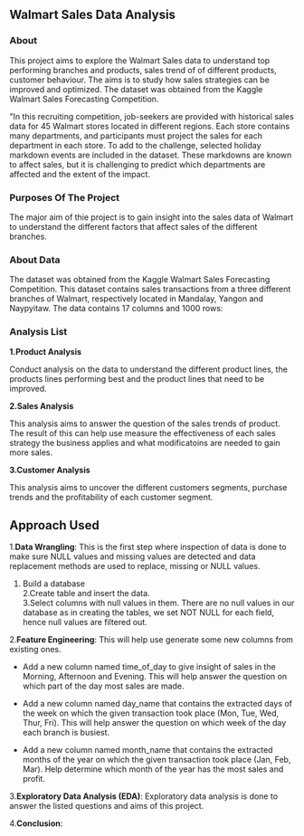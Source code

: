 ## Walmart Sales Data Analysis  

### About

This project aims to explore the Walmart Sales data to understand top performing branches and products, sales trend of of different products, customer behaviour. The aims is to study how sales strategies can be improved and optimized. The dataset was obtained from the Kaggle Walmart Sales Forecasting Competition.

"In this recruiting competition, job-seekers are provided with historical sales data for 45 Walmart stores located in different regions. Each store contains many departments, and participants must project the sales for each department in each store. To add to the challenge, selected holiday markdown events are included in the dataset. These markdowns are known to affect sales, but it is challenging to predict which departments are affected and the extent of the impact.  

### Purposes Of The Project

The major aim of thie project is to gain insight into the sales data of Walmart to understand the different factors that affect sales of the different branches.  


### About Data

The dataset was obtained from the Kaggle Walmart Sales Forecasting Competition. This dataset contains sales transactions from a three different branches of Walmart, respectively located in Mandalay, Yangon and Naypyitaw. The data contains 17 columns and 1000 rows:  

### Analysis List  

**1.Product Analysis**  

Conduct analysis on the data to understand the different product lines, the products lines performing best and the product lines that need to be improved.

**2.Sales Analysis**  

This analysis aims to answer the question of the sales trends of product. The result of this can help use measure the effectiveness of each sales strategy the business applies and what modificatoins are needed to gain more sales.

**3.Customer Analysis** 

This analysis aims to uncover the different customers segments, purchase trends and the profitability of each customer segment.

## Approach Used

1.**Data Wrangling**: This is the first step where inspection of data is done to make sure NULL values and missing values are detected and data replacement methods are used to replace, missing or NULL values.  
1. Build a database  
2.Create table and insert the data.  
3.Select columns with null values in them. There are no null values in our database as in creating the tables, we set NOT NULL for each field, hence null values are filtered out.  

2.**Feature Engineering**: This will help use generate some new columns from existing ones.  

- Add a new column named time_of_day to give insight of sales in the Morning, Afternoon and Evening. This will help answer the question on which part of the day most sales are made.  

- Add a new column named day_name that contains the extracted days of the week on which the given transaction took place (Mon, Tue, Wed, Thur, Fri). This will help answer the question on which week of the day each branch is busiest.  

- Add a new column named month_name that contains the extracted months of the year on which the given transaction took place (Jan, Feb, Mar). Help determine which month of the year has the most sales and profit.  

3.**Exploratory Data Analysis (EDA)**: Exploratory data analysis is done to answer the listed questions and aims of this project.  

4.**Conclusion**:  





